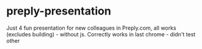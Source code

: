 # preply-presentation
Just 4 fun presentation for new colleagues in Preply.com, all works (excludes building) - without js. 
Correctly works in last chrome - didn't test other
